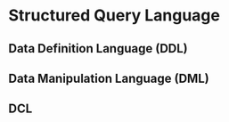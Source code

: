 # Structured Query Language

## Data Definition Language (DDL)

## Data Manipulation Language (DML)

## DCL
